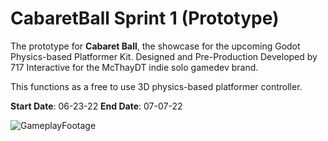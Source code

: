 # CabaretBall Sprint 1 (Prototype)

The prototype for **Cabaret Ball**, the showcase for the upcoming Godot Physics-based Platformer Kit. Designed and Pre-Production Developed by 717 Interactive for the McThayDT indie solo gamedev brand.

This functions as a free to use 3D physics-based platformer controller.

**Start Date**: 06-23-22
**End Date**: 07-07-22

![GameplayFootage](https://user-images.githubusercontent.com/107786093/178137514-ac57850b-3306-45ca-ad08-a4827fe15f57.gif)
